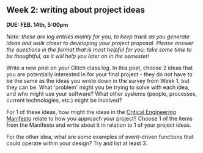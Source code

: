 ## Week 2: writing about project ideas

**DUE: FEB. 14th, 5:00pm**

_Note: these are log entries mainly for you, to keep track as you generate ideas and walk closer to developing your project proposal. Please answer the questions in the format that is most helpful for you; take some time to be thoughtful, as it will help you later on in the semester!_

Write a new post on your Glitch class log. In this post, choose 2 ideas that you are potentially interested in for your final project - they do not have to be the same as the ideas you wrote down in the survey from Week 1, but they can be. What 'problem' might you be trying to solve with each idea, and who might use your software? What other systems (people, processes, current technologies, etc.) might be involved?

For 1 of these ideas, how might the ideas in the [Critical Engineering Manifesto](https://criticalengineering.org/) relate to how you approach your project? Choose 1 of the items from the Manifesto and write about it in relation to 1 of your project ideas. 

For the other idea, what are some examples of event-driven functions that could operate within your design? Try and list at least 3.
